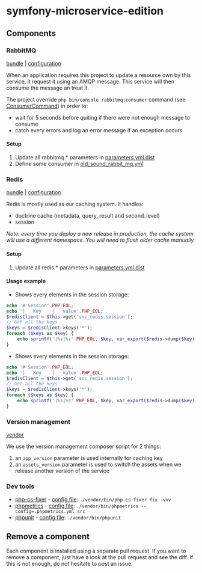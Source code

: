 symfony-microservice-edition
============================

Components
----------

### RabbitMQ

[bundle](https://github.com/php-amqplib/RabbitMqBundle) | [configuration](app/config/bundle/old_sound_rabbit_mq.yml)

When an application requires this project to update a resource own by this service, it request it using an AMQP message.
This service will then consume the message an treat it.

The project override `php bin/console rabbitmq:consumer` command (see [ConsumerCommand](src/AppBundle/Command/ConsumerCommand.php)) in order to:
- wait for 5 seconds before quiting if there were not enough message to consume
- catch every errors and log an error message if an exception occurs

#### Setup

1. Update all rabbitmq.* parameters in [parameters.yml.dist](app/config/parameters.yml.dist)
2. Define some consumer in [old_sound_rabbit_mq.yml](app/config/bundle/old_sound_rabbit_mq.yml)

### Redis

[bundle](https://github.com/snc/SncRedisBundle) | [configuration](app/config/bundle/snc_redis.yml)

Redis is mostly used as our caching system. It handles:
- doctrine cache (metadata, query, result and second_level)
- session

_Note: every time you deploy a new release in production, the cache system will use a different namespace. You will need to flush older cache manually_

#### Setup

1. Update all redis.* parameters in [parameters.yml.dist](app/config/parameters.yml.dist)

#### Usage example


- Shows every elements in the session storage:
```php
echo '# Session'.PHP_EOL;
echo '|   Key    |   value'.PHP_EOL;
$redisClient = $this->get('snc_redis.session');
// Get all the keys
$keys = $redisClient->keys('*');
foreach ($keys as $key) {
    echo sprintf('|%s|%s'.PHP_EOL, $key, var_export($redis->dump($key), true));
}
```

- Shows every elements in the session storage:
```php
echo '# Session'.PHP_EOL;
echo '|   Key    |   value'.PHP_EOL;
$redisClient = $this->get('snc_redis.session');
// Get all the keys
$keys = $redisClient->keys('*');
foreach ($keys as $key) {
    echo sprintf('|%s|%s'.PHP_EOL, $key, var_export($redis->dump($key), true));
}
```

### Version management

[vendor](https://github.com/juliendufresne/VersionHandler)

We use the version management composer script for 2 things:
1. an `app_version` parameter is used internally for caching key
2. an `assets_version` parameter is used to switch the assets when we release another version of the service

### Dev tools

- [php-cs-fixer](https://github.com/FriendsOfPHP/PHP-CS-Fixer) - [config file](.php_cs): `./vendor/bin/php-cs-fixer fix -vvv`
- [phpmetrics](https://github.com/phpmetrics/phpmetrics) - [config file](.phpmetrics.yml): `./vendor/bin/phpmetrics --config=.phpmetrics.yml src`
- [phpunit](https://github.com/sebastianbergmann/phpunit) - [config file](phpunit.xml.dist): `./vendor/bin/phpunit`

Remove a component
------------------

Each component is installed using a separate pull request.
If you want to remove a component, just have a look at the pull request and see the diff.
If this is not enough, do not hesitate to post an issue.
